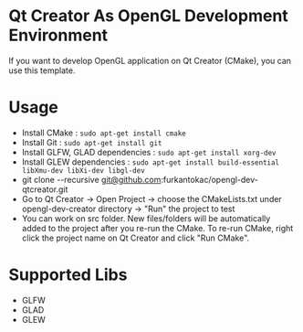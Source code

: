 # Qt Creator As OpenGL Development Environment

If you want to develop OpenGL application on Qt Creator (CMake), you can use this template.


# Usage

* Install CMake : `sudo apt-get install cmake`
* Install Git : `sudo apt-get install git`
* Install GLFW, GLAD dependencies : `sudo apt-get install xorg-dev`
* Install GLEW dependencies : `sudo apt-get install build-essential libXmu-dev libXi-dev libgl-dev`
* git clone --recursive git@github.com:furkantokac/opengl-dev-qtcreator.git
* Go to Qt Creator -> Open Project -> choose the CMakeLists.txt under opengl-dev-creator directory -> "Run" the project to test
* You can work on src folder. New files/folders will be automatically added to the project after you re-run the CMake. To re-run CMake, right click the project name on Qt Creator and click "Run CMake".


# Supported Libs

* GLFW
* GLAD
* GLEW
